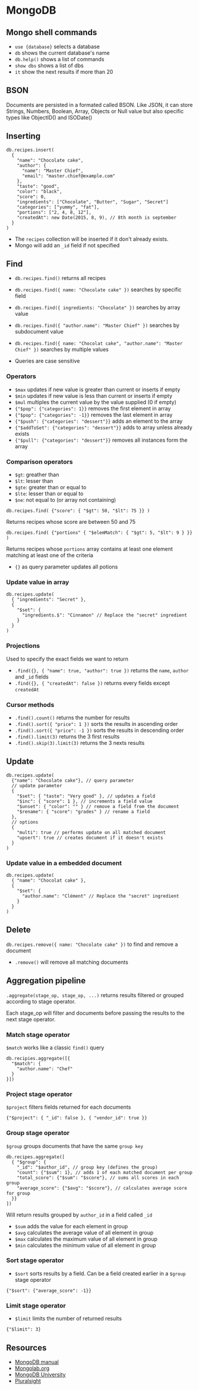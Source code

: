 MongoDB
=======


## Mongo shell commands

* `use {database}` selects a database
* `db` shows the current database's name
* `db.help()` shows a list of commands
* `show dbs` shows a list of dbs
* `it` show the next results if more than 20


## BSON

Documents are persisted in a formated called BSON. Like JSON, it can store
Strings, Numbers, Boolean, Array, Objects or Null value but also specific types
like ObjectID() and ISODate()


## Inserting

```
db.recipes.insert(
  {
    "name": "Chocolate cake",
    "author": {
      "name": "Master Chief",
      "email": "master.chief@example.com"
    },
    "taste": "good",
    "color": "black",
    "score": 0,
    "ingredients": ["Chocolate", "Butter", "Sugar", "Secret"]
    "categories": ["yummy", "fat"],
    "portions": ["2, 4, 8, 12"],
    "createdAt": new Date(2015, 8, 9), // 8th month is september
  }
)
```

* The `recipes` collection will be inserted if it don't already exists.
* Mongo will add an `_id` field if not specified

## Find

* `db.recipes.find()` returns all recipes
* `db.recipes.find({ name: "Chocolate cake" })` searches by specific field
* `db.recipes.find({ ingredients: "Chocolate" })` searches by array value
* `db.recipes.find({ "author.name": "Master Chief" })` searches by subdocument
value
* `db.recipes.find({ name: "Chocolat cake", "author.name": "Master Chief" })`
searches by multiple values

* Queries are case sensitive

### Operators

* `$max` updates if new value is greater than current or inserts if empty
* `$min` updates if new value is less than current or inserts if empty
* `$mul` multiples the current value by the value supplied (0 if empty)
* `{"$pop": {"categories": 1}}` removes the first element in array
* `{"$pop": {"categories": -1}}` removes the last element in array
* `{"$push": {"categories": "dessert"}}` adds an element to the array
* `{"$addToSet": {"categories": "dessert"}}` adds to array unless already exists
* `{"$pull": {"categories": "dessert"}}` removes all instances form the array

### Comparison operators

* `$gt`: greather than
* `$lt`: lesser than
* `$gte`: greater than or equal to
* `$lte`: lesser than or equal to
* `$ne`: not equal to (or array not containing)

```
db.recipes.find( {"score": { "$gt": 50, "$lt": 75 }} )
```
Returns recipes whose score are between 50 and 75

```
db.recipes.find( {"portions" { "$elemMatch": { "$gt": 5, "$lt": 9 } }} )
```
Returns recipes whose `portions` array contains at least one element matching
at least one of the criteria

* `{}` as query parameter updates all potions

### Update value in array

```
db.recipes.update(
  { "ingredients": "Secret" },
  {
    "$set": {
      "ingredients.$": "Cinnamon" // Replace the "secret" ingredient
    }
  }
)
```

### Projections

Used to specify the exact fields we want to return

* `.find({}, { "name": true, "author": true })` returns the `name`, `author`
and `_id` fields
* `.find({}, { "createdAt": false })` returns every fields except `createdAt`

### Cursor methods

* `.find().count()` returns the number for results
* `.find().sort({ "price": 1 })` sorts the results in ascending order
* `.find().sort({ "price": -1 })` sorts the results in descending order
* `.find().limit(3)` returns the 3 first results
* `.find().skip(3).limit(3)` returns the 3 nexts results


## Update

```
db.recipes.update(
  {"name": "Chocolate cake"}, // query parameter
  // update parameter
  {
    "$set": { "taste": "Very good" }, // updates a field
    "$inc": { "score": 1 }, // increments a field value
    "$unset": { "color": "" } // remove a field from the document
    "$rename": { "score": "grades" } // rename a field
  },
  // options
  {  
    "multi": true // performs update on all matched document
    "upsert": true // creates document if it doesn't exists
  }
)
```

### Update value in a embedded document

```
db.recipes.update(
  { "name": "Chocolat cake" },
  {
    "$set": {
      "author.name": "Clément" // Replace the "secret" ingredient
    }
  }
)
```


## Delete

`db.recipes.remove({ name: "Chocolate cake" })` to find and remove a document

* `.remove()` will remove all matching documents


## Aggregation pipeline

`.aggregate(stage_op, stage_op, ...)` returns results filtered or grouped
according to stage operator.

Each stage_op will filter and documents before passing the results to the next
stage operator.

### Match stage operator

`$match` works like a classic `find()` query

```
db.recipies.aggregate([{
  "$match": {
    "author.name": "Chef"
  }
}])
```

### Project stage operator

`$project` filters fields returned for each documents

`{"$project": { "_id": false }, { "vendor_id": true }}`

### Group stage operator

`$group` groups documents that have the same `group key`

```
db.recipes.aggregate([
  { "$group": {
    "_id": "$author_id", // group key (defines the group)
    "count": {"$sum": 1}, // adds 1 of each matched document per group
    "total_score": {"$sum": "$score"}, // sums all scores in each group
    "average_score": {"$avg": "$score"}, // calculates average score for group
  }}
])
```
Will return results grouped by `author_id` in a field called `_id`

* `$sum` adds the value for each element in group
* `$avg` calculates the average value of all element in group
* `$max` calculates the maximum value of all element in group
* `$min` calculates the minimum value of all element in group

### Sort stage operator

* `$sort` sorts results by a field. Can be a field created earlier in a `$group`
stage operator

`{"$sort": {"average_score": -1}}`

### Limit stage operator

* `$limit` limits the number of returned results

`{"$limit": 3}`


## Resources

* [MongoDB manual](https://docs.mongodb.org/manual/)
* [Mongolab.org](http://mongolab.org/)
* [MongoDB University](https://university.mongodb.com/)
* [Pluralsight](https://www.pluralsight.com/search?q=mongodb&categories=all)
